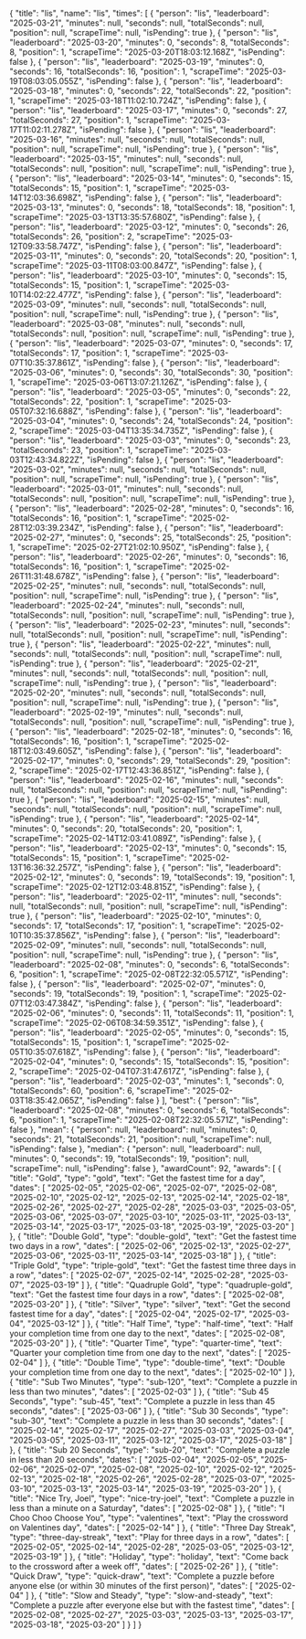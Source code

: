 {
  "title": "lis",
  "name": "lis",
  "times": [
    {
      "person": "lis",
      "leaderboard": "2025-03-21",
      "minutes": null,
      "seconds": null,
      "totalSeconds": null,
      "position": null,
      "scrapeTime": null,
      "isPending": true
    },
    {
      "person": "lis",
      "leaderboard": "2025-03-20",
      "minutes": 0,
      "seconds": 8,
      "totalSeconds": 8,
      "position": 1,
      "scrapeTime": "2025-03-20T18:03:12.168Z",
      "isPending": false
    },
    {
      "person": "lis",
      "leaderboard": "2025-03-19",
      "minutes": 0,
      "seconds": 16,
      "totalSeconds": 16,
      "position": 1,
      "scrapeTime": "2025-03-19T08:03:05.055Z",
      "isPending": false
    },
    {
      "person": "lis",
      "leaderboard": "2025-03-18",
      "minutes": 0,
      "seconds": 22,
      "totalSeconds": 22,
      "position": 1,
      "scrapeTime": "2025-03-18T11:02:10.724Z",
      "isPending": false
    },
    {
      "person": "lis",
      "leaderboard": "2025-03-17",
      "minutes": 0,
      "seconds": 27,
      "totalSeconds": 27,
      "position": 1,
      "scrapeTime": "2025-03-17T11:02:11.278Z",
      "isPending": false
    },
    {
      "person": "lis",
      "leaderboard": "2025-03-16",
      "minutes": null,
      "seconds": null,
      "totalSeconds": null,
      "position": null,
      "scrapeTime": null,
      "isPending": true
    },
    {
      "person": "lis",
      "leaderboard": "2025-03-15",
      "minutes": null,
      "seconds": null,
      "totalSeconds": null,
      "position": null,
      "scrapeTime": null,
      "isPending": true
    },
    {
      "person": "lis",
      "leaderboard": "2025-03-14",
      "minutes": 0,
      "seconds": 15,
      "totalSeconds": 15,
      "position": 1,
      "scrapeTime": "2025-03-14T12:03:36.698Z",
      "isPending": false
    },
    {
      "person": "lis",
      "leaderboard": "2025-03-13",
      "minutes": 0,
      "seconds": 18,
      "totalSeconds": 18,
      "position": 1,
      "scrapeTime": "2025-03-13T13:35:57.680Z",
      "isPending": false
    },
    {
      "person": "lis",
      "leaderboard": "2025-03-12",
      "minutes": 0,
      "seconds": 26,
      "totalSeconds": 26,
      "position": 2,
      "scrapeTime": "2025-03-12T09:33:58.747Z",
      "isPending": false
    },
    {
      "person": "lis",
      "leaderboard": "2025-03-11",
      "minutes": 0,
      "seconds": 20,
      "totalSeconds": 20,
      "position": 1,
      "scrapeTime": "2025-03-11T08:03:00.847Z",
      "isPending": false
    },
    {
      "person": "lis",
      "leaderboard": "2025-03-10",
      "minutes": 0,
      "seconds": 15,
      "totalSeconds": 15,
      "position": 1,
      "scrapeTime": "2025-03-10T14:02:22.477Z",
      "isPending": false
    },
    {
      "person": "lis",
      "leaderboard": "2025-03-09",
      "minutes": null,
      "seconds": null,
      "totalSeconds": null,
      "position": null,
      "scrapeTime": null,
      "isPending": true
    },
    {
      "person": "lis",
      "leaderboard": "2025-03-08",
      "minutes": null,
      "seconds": null,
      "totalSeconds": null,
      "position": null,
      "scrapeTime": null,
      "isPending": true
    },
    {
      "person": "lis",
      "leaderboard": "2025-03-07",
      "minutes": 0,
      "seconds": 17,
      "totalSeconds": 17,
      "position": 1,
      "scrapeTime": "2025-03-07T10:35:37.861Z",
      "isPending": false
    },
    {
      "person": "lis",
      "leaderboard": "2025-03-06",
      "minutes": 0,
      "seconds": 30,
      "totalSeconds": 30,
      "position": 1,
      "scrapeTime": "2025-03-06T13:07:21.126Z",
      "isPending": false
    },
    {
      "person": "lis",
      "leaderboard": "2025-03-05",
      "minutes": 0,
      "seconds": 22,
      "totalSeconds": 22,
      "position": 1,
      "scrapeTime": "2025-03-05T07:32:16.688Z",
      "isPending": false
    },
    {
      "person": "lis",
      "leaderboard": "2025-03-04",
      "minutes": 0,
      "seconds": 24,
      "totalSeconds": 24,
      "position": 2,
      "scrapeTime": "2025-03-04T13:35:34.735Z",
      "isPending": false
    },
    {
      "person": "lis",
      "leaderboard": "2025-03-03",
      "minutes": 0,
      "seconds": 23,
      "totalSeconds": 23,
      "position": 1,
      "scrapeTime": "2025-03-03T12:43:34.822Z",
      "isPending": false
    },
    {
      "person": "lis",
      "leaderboard": "2025-03-02",
      "minutes": null,
      "seconds": null,
      "totalSeconds": null,
      "position": null,
      "scrapeTime": null,
      "isPending": true
    },
    {
      "person": "lis",
      "leaderboard": "2025-03-01",
      "minutes": null,
      "seconds": null,
      "totalSeconds": null,
      "position": null,
      "scrapeTime": null,
      "isPending": true
    },
    {
      "person": "lis",
      "leaderboard": "2025-02-28",
      "minutes": 0,
      "seconds": 16,
      "totalSeconds": 16,
      "position": 1,
      "scrapeTime": "2025-02-28T12:03:39.234Z",
      "isPending": false
    },
    {
      "person": "lis",
      "leaderboard": "2025-02-27",
      "minutes": 0,
      "seconds": 25,
      "totalSeconds": 25,
      "position": 1,
      "scrapeTime": "2025-02-27T21:02:10.950Z",
      "isPending": false
    },
    {
      "person": "lis",
      "leaderboard": "2025-02-26",
      "minutes": 0,
      "seconds": 16,
      "totalSeconds": 16,
      "position": 1,
      "scrapeTime": "2025-02-26T11:31:48.678Z",
      "isPending": false
    },
    {
      "person": "lis",
      "leaderboard": "2025-02-25",
      "minutes": null,
      "seconds": null,
      "totalSeconds": null,
      "position": null,
      "scrapeTime": null,
      "isPending": true
    },
    {
      "person": "lis",
      "leaderboard": "2025-02-24",
      "minutes": null,
      "seconds": null,
      "totalSeconds": null,
      "position": null,
      "scrapeTime": null,
      "isPending": true
    },
    {
      "person": "lis",
      "leaderboard": "2025-02-23",
      "minutes": null,
      "seconds": null,
      "totalSeconds": null,
      "position": null,
      "scrapeTime": null,
      "isPending": true
    },
    {
      "person": "lis",
      "leaderboard": "2025-02-22",
      "minutes": null,
      "seconds": null,
      "totalSeconds": null,
      "position": null,
      "scrapeTime": null,
      "isPending": true
    },
    {
      "person": "lis",
      "leaderboard": "2025-02-21",
      "minutes": null,
      "seconds": null,
      "totalSeconds": null,
      "position": null,
      "scrapeTime": null,
      "isPending": true
    },
    {
      "person": "lis",
      "leaderboard": "2025-02-20",
      "minutes": null,
      "seconds": null,
      "totalSeconds": null,
      "position": null,
      "scrapeTime": null,
      "isPending": true
    },
    {
      "person": "lis",
      "leaderboard": "2025-02-19",
      "minutes": null,
      "seconds": null,
      "totalSeconds": null,
      "position": null,
      "scrapeTime": null,
      "isPending": true
    },
    {
      "person": "lis",
      "leaderboard": "2025-02-18",
      "minutes": 0,
      "seconds": 16,
      "totalSeconds": 16,
      "position": 1,
      "scrapeTime": "2025-02-18T12:03:49.605Z",
      "isPending": false
    },
    {
      "person": "lis",
      "leaderboard": "2025-02-17",
      "minutes": 0,
      "seconds": 29,
      "totalSeconds": 29,
      "position": 2,
      "scrapeTime": "2025-02-17T12:43:36.851Z",
      "isPending": false
    },
    {
      "person": "lis",
      "leaderboard": "2025-02-16",
      "minutes": null,
      "seconds": null,
      "totalSeconds": null,
      "position": null,
      "scrapeTime": null,
      "isPending": true
    },
    {
      "person": "lis",
      "leaderboard": "2025-02-15",
      "minutes": null,
      "seconds": null,
      "totalSeconds": null,
      "position": null,
      "scrapeTime": null,
      "isPending": true
    },
    {
      "person": "lis",
      "leaderboard": "2025-02-14",
      "minutes": 0,
      "seconds": 20,
      "totalSeconds": 20,
      "position": 1,
      "scrapeTime": "2025-02-14T12:03:41.089Z",
      "isPending": false
    },
    {
      "person": "lis",
      "leaderboard": "2025-02-13",
      "minutes": 0,
      "seconds": 15,
      "totalSeconds": 15,
      "position": 1,
      "scrapeTime": "2025-02-13T16:36:32.257Z",
      "isPending": false
    },
    {
      "person": "lis",
      "leaderboard": "2025-02-12",
      "minutes": 0,
      "seconds": 19,
      "totalSeconds": 19,
      "position": 1,
      "scrapeTime": "2025-02-12T12:03:48.815Z",
      "isPending": false
    },
    {
      "person": "lis",
      "leaderboard": "2025-02-11",
      "minutes": null,
      "seconds": null,
      "totalSeconds": null,
      "position": null,
      "scrapeTime": null,
      "isPending": true
    },
    {
      "person": "lis",
      "leaderboard": "2025-02-10",
      "minutes": 0,
      "seconds": 17,
      "totalSeconds": 17,
      "position": 1,
      "scrapeTime": "2025-02-10T10:35:37.856Z",
      "isPending": false
    },
    {
      "person": "lis",
      "leaderboard": "2025-02-09",
      "minutes": null,
      "seconds": null,
      "totalSeconds": null,
      "position": null,
      "scrapeTime": null,
      "isPending": true
    },
    {
      "person": "lis",
      "leaderboard": "2025-02-08",
      "minutes": 0,
      "seconds": 6,
      "totalSeconds": 6,
      "position": 1,
      "scrapeTime": "2025-02-08T22:32:05.571Z",
      "isPending": false
    },
    {
      "person": "lis",
      "leaderboard": "2025-02-07",
      "minutes": 0,
      "seconds": 19,
      "totalSeconds": 19,
      "position": 1,
      "scrapeTime": "2025-02-07T12:03:47.384Z",
      "isPending": false
    },
    {
      "person": "lis",
      "leaderboard": "2025-02-06",
      "minutes": 0,
      "seconds": 11,
      "totalSeconds": 11,
      "position": 1,
      "scrapeTime": "2025-02-06T08:34:59.351Z",
      "isPending": false
    },
    {
      "person": "lis",
      "leaderboard": "2025-02-05",
      "minutes": 0,
      "seconds": 15,
      "totalSeconds": 15,
      "position": 1,
      "scrapeTime": "2025-02-05T10:35:07.618Z",
      "isPending": false
    },
    {
      "person": "lis",
      "leaderboard": "2025-02-04",
      "minutes": 0,
      "seconds": 15,
      "totalSeconds": 15,
      "position": 2,
      "scrapeTime": "2025-02-04T07:31:47.617Z",
      "isPending": false
    },
    {
      "person": "lis",
      "leaderboard": "2025-02-03",
      "minutes": 1,
      "seconds": 0,
      "totalSeconds": 60,
      "position": 6,
      "scrapeTime": "2025-02-03T18:35:42.065Z",
      "isPending": false
    }
  ],
  "best": {
    "person": "lis",
    "leaderboard": "2025-02-08",
    "minutes": 0,
    "seconds": 6,
    "totalSeconds": 6,
    "position": 1,
    "scrapeTime": "2025-02-08T22:32:05.571Z",
    "isPending": false
  },
  "mean": {
    "person": null,
    "leaderboard": null,
    "minutes": 0,
    "seconds": 21,
    "totalSeconds": 21,
    "position": null,
    "scrapeTime": null,
    "isPending": false
  },
  "median": {
    "person": null,
    "leaderboard": null,
    "minutes": 0,
    "seconds": 19,
    "totalSeconds": 19,
    "position": null,
    "scrapeTime": null,
    "isPending": false
  },
  "awardCount": 92,
  "awards": [
    {
      "title": "Gold",
      "type": "gold",
      "text": "Get the fastest time for a day",
      "dates": [
        "2025-02-05",
        "2025-02-06",
        "2025-02-07",
        "2025-02-08",
        "2025-02-10",
        "2025-02-12",
        "2025-02-13",
        "2025-02-14",
        "2025-02-18",
        "2025-02-26",
        "2025-02-27",
        "2025-02-28",
        "2025-03-03",
        "2025-03-05",
        "2025-03-06",
        "2025-03-07",
        "2025-03-10",
        "2025-03-11",
        "2025-03-13",
        "2025-03-14",
        "2025-03-17",
        "2025-03-18",
        "2025-03-19",
        "2025-03-20"
      ]
    },
    {
      "title": "Double Gold",
      "type": "double-gold",
      "text": "Get the fastest time two days in a row",
      "dates": [
        "2025-02-06",
        "2025-02-13",
        "2025-02-27",
        "2025-03-06",
        "2025-03-11",
        "2025-03-14",
        "2025-03-18"
      ]
    },
    {
      "title": "Triple Gold",
      "type": "triple-gold",
      "text": "Get the fastest time three days in a row",
      "dates": [
        "2025-02-07",
        "2025-02-14",
        "2025-02-28",
        "2025-03-07",
        "2025-03-19"
      ]
    },
    {
      "title": "Quadruple Gold",
      "type": "quadruple-gold",
      "text": "Get the fastest time four days in a row",
      "dates": [
        "2025-02-08",
        "2025-03-20"
      ]
    },
    {
      "title": "Silver",
      "type": "silver",
      "text": "Get the second fastest time for a day",
      "dates": [
        "2025-02-04",
        "2025-02-17",
        "2025-03-04",
        "2025-03-12"
      ]
    },
    {
      "title": "Half Time",
      "type": "half-time",
      "text": "Half your completion time from one day to the next",
      "dates": [
        "2025-02-08",
        "2025-03-20"
      ]
    },
    {
      "title": "Quarter Time",
      "type": "quarter-time",
      "text": "Quarter your completion time from one day to the next",
      "dates": [
        "2025-02-04"
      ]
    },
    {
      "title": "Double Time",
      "type": "double-time",
      "text": "Double your completion time from one day to the next",
      "dates": [
        "2025-02-10"
      ]
    },
    {
      "title": "Sub Two Minutes",
      "type": "sub-120",
      "text": "Complete a puzzle in less than two minutes",
      "dates": [
        "2025-02-03"
      ]
    },
    {
      "title": "Sub 45 Seconds",
      "type": "sub-45",
      "text": "Complete a puzzle in less than 45 seconds",
      "dates": [
        "2025-03-06"
      ]
    },
    {
      "title": "Sub 30 Seconds",
      "type": "sub-30",
      "text": "Complete a puzzle in less than 30 seconds",
      "dates": [
        "2025-02-14",
        "2025-02-17",
        "2025-02-27",
        "2025-03-03",
        "2025-03-04",
        "2025-03-05",
        "2025-03-11",
        "2025-03-12",
        "2025-03-17",
        "2025-03-18"
      ]
    },
    {
      "title": "Sub 20 Seconds",
      "type": "sub-20",
      "text": "Complete a puzzle in less than 20 seconds",
      "dates": [
        "2025-02-04",
        "2025-02-05",
        "2025-02-06",
        "2025-02-07",
        "2025-02-08",
        "2025-02-10",
        "2025-02-12",
        "2025-02-13",
        "2025-02-18",
        "2025-02-26",
        "2025-02-28",
        "2025-03-07",
        "2025-03-10",
        "2025-03-13",
        "2025-03-14",
        "2025-03-19",
        "2025-03-20"
      ]
    },
    {
      "title": "Nice Try, Joel",
      "type": "nice-try-joel",
      "text": "Complete a puzzle in less than a minute on a Saturday",
      "dates": [
        "2025-02-08"
      ]
    },
    {
      "title": "I Choo Choo Choose You",
      "type": "valentines",
      "text": "Play the crossword on Valentines day",
      "dates": [
        "2025-02-14"
      ]
    },
    {
      "title": "Three Day Streak",
      "type": "three-day-streak",
      "text": "Play for three days in a row",
      "dates": [
        "2025-02-05",
        "2025-02-14",
        "2025-02-28",
        "2025-03-05",
        "2025-03-12",
        "2025-03-19"
      ]
    },
    {
      "title": "Holiday",
      "type": "holiday",
      "text": "Come back to the crossword after a week off",
      "dates": [
        "2025-02-26"
      ]
    },
    {
      "title": "Quick Draw",
      "type": "quick-draw",
      "text": "Complete a puzzle before anyone else (or within 30 minutes of the first person)",
      "dates": [
        "2025-02-04"
      ]
    },
    {
      "title": "Slow and Steady",
      "type": "slow-and-steady",
      "text": "Complete a puzzle after everyone else but with the fastest time",
      "dates": [
        "2025-02-08",
        "2025-02-27",
        "2025-03-03",
        "2025-03-13",
        "2025-03-17",
        "2025-03-18",
        "2025-03-20"
      ]
    }
  ]
}